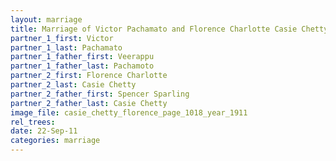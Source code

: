 ```yaml
---
layout: marriage
title: Marriage of Victor Pachamato and Florence Charlotte Casie Chetty
partner_1_first: Victor
partner_1_last: Pachamato
partner_1_father_first: Veerappu
partner_1_father_last: Pachamoto
partner_2_first: Florence Charlotte
partner_2_last: Casie Chetty
partner_2_father_first: Spencer Sparling
partner_2_father_last: Casie Chetty
image_file: casie_chetty_florence_page_1018_year_1911
rel_trees:
date: 22-Sep-11
categories: marriage
---
```



